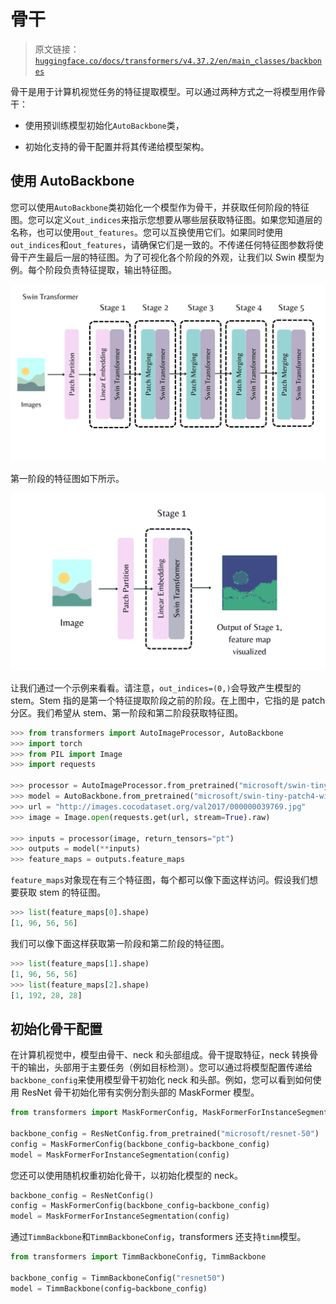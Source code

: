 # 骨干

> 原文链接：[`huggingface.co/docs/transformers/v4.37.2/en/main_classes/backbones`](https://huggingface.co/docs/transformers/v4.37.2/en/main_classes/backbones)

骨干是用于计算机视觉任务的特征提取模型。可以通过两种方式之一将模型用作骨干：

+   使用预训练模型初始化`AutoBackbone`类，

+   初始化支持的骨干配置并将其传递给模型架构。

## 使用 AutoBackbone

您可以使用`AutoBackbone`类初始化一个模型作为骨干，并获取任何阶段的特征图。您可以定义`out_indices`来指示您想要从哪些层获取特征图。如果您知道层的名称，也可以使用`out_features`。您可以互换使用它们。如果同时使用`out_indices`和`out_features`，请确保它们是一致的。不传递任何特征图参数将使骨干产生最后一层的特征图。为了可视化各个阶段的外观，让我们以 Swin 模型为例。每个阶段负责特征提取，输出特征图。

![](img/0082aeea101c6158e81d141de7c17869.png)

第一阶段的特征图如下所示。

![](img/b23a620d2613215c06ab98736baab7a8.png)

让我们通过一个示例来看看。请注意，`out_indices=(0,)`会导致产生模型的 stem。Stem 指的是第一个特征提取阶段之前的阶段。在上图中，它指的是 patch 分区。我们希望从 stem、第一阶段和第二阶段获取特征图。

```py
>>> from transformers import AutoImageProcessor, AutoBackbone
>>> import torch
>>> from PIL import Image
>>> import requests

>>> processor = AutoImageProcessor.from_pretrained("microsoft/swin-tiny-patch4-window7-224")
>>> model = AutoBackbone.from_pretrained("microsoft/swin-tiny-patch4-window7-224", out_indices=(0,1,2))
>>> url = "http://images.cocodataset.org/val2017/000000039769.jpg"
>>> image = Image.open(requests.get(url, stream=True).raw)

>>> inputs = processor(image, return_tensors="pt")
>>> outputs = model(**inputs)
>>> feature_maps = outputs.feature_maps
```

`feature_maps`对象现在有三个特征图，每个都可以像下面这样访问。假设我们想要获取 stem 的特征图。

```py
>>> list(feature_maps[0].shape)
[1, 96, 56, 56]
```

我们可以像下面这样获取第一阶段和第二阶段的特征图。

```py
>>> list(feature_maps[1].shape)
[1, 96, 56, 56]
>>> list(feature_maps[2].shape)
[1, 192, 28, 28]
```

## 初始化骨干配置

在计算机视觉中，模型由骨干、neck 和头部组成。骨干提取特征，neck 转换骨干的输出，头部用于主要任务（例如目标检测）。您可以通过将模型配置传递给`backbone_config`来使用模型骨干初始化 neck 和头部。例如，您可以看到如何使用 ResNet 骨干初始化带有实例分割头部的 MaskFormer 模型。

```py
from transformers import MaskFormerConfig, MaskFormerForInstanceSegmentation, ResNetConfig

backbone_config = ResNetConfig.from_pretrained("microsoft/resnet-50")
config = MaskFormerConfig(backbone_config=backbone_config)
model = MaskFormerForInstanceSegmentation(config)
```

您还可以使用随机权重初始化骨干，以初始化模型的 neck。

```py
backbone_config = ResNetConfig()
config = MaskFormerConfig(backbone_config=backbone_config)
model = MaskFormerForInstanceSegmentation(config)
```

通过`TimmBackbone`和`TimmBackboneConfig`，transformers 还支持`timm`模型。

```py
from transformers import TimmBackboneConfig, TimmBackbone

backbone_config = TimmBackboneConfig("resnet50")
model = TimmBackbone(config=backbone_config)
```

